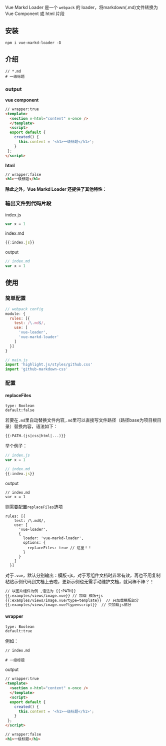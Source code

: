 
Vue Markd Loader 是一个 `webpack` 的 loader，将markdown(.md)文件转换为Vue Component 或 html 片段

## 安装

```
npm i vue-markd-loader -D
```

## 介绍

``` 
// *.md
# 一级标题
```

### output

**vue component**
```html
// wrapper:true 
<template>
  <section v-html="content" v-once />
  </template>
  <script>
  export default {
    created() { 
      this.content = '<h1>一级标题</h1>'; 
    }
 };
</script>

```
**html**
```html
// wrapper:false 
<h1>一级标题</h1>

```
**除此之外，Vue Markd Loader 还提供了其他特性：**

### 输出文件到代码片段

index.js
```javascript
var x = 1
```
index.md

```javascript
{{:index.js}}
```

output

```javascript
// index.md
var x = 1
```


## 使用

### 简单配置
```javascript
// webpack config
module: {
  rules: [{
    test: /\.md$/,
    use: [
      'vue-loader',
      'vue-markd-loader'
    ]
  }]
}
```
```javascript
// main.js 
import 'highlight.js/styles/github.css'
import 'github-markdown-css'
```


### 配置

#### replaceFiles

 ```
 type: Boolean
 default:false
 ```

若要在`.md`里自动替换文件内容,`.md`里可以直接写文件路径（路径base为项目根目录）替换内容，语法如下：

```
{{:PATH.(js|css|html|...)}}
```
举个例子：

```javascript
// index.js
var x = 1

```

```javascript
// index.md
{{:index.js}}
```

output

```
// index.md
var x = 1
```

则需要配置`replaceFiles`选项

```
rules: [{
    test: /\.md$/,
    use: [
      'vue-loader',
      {
        loader: 'vue-markd-loader',
        options: {
          replaceFiles: true // 这里！！
        }
      }
    ]
  }]
```

对于`.vue`，默认分别输出：模版+js，对于写组件文档时非常有效，再也不用复制粘贴示例代码到文档上去啦，更新示例也无需手动维护文档，就问棒不棒？！


```html
// 以图片组件为例 ,语法为 {{:PATH}}
{{:examples/views/image.vue}} // 加载 模版+js
{{:examples/views/image.vue?type=template}}  // 只加载模版部分
{{:examples/views/image.vue?type=script}}  // 只加载js部分

```
 
#### wrapper

 ```
 type: Boolean
 default:true
 ```

 例如：
```
// index.md

# 一级标题
```

output

```html
// wrapper:true 
<template>
  <section v-html="content" v-once />
  </template>
  <script>
  export default {
    created() { 
      this.content = '<h1>一级标题</h1>'; 
    }
 };
</script>

```

```html
// wrapper:false 
<h1>一级标题</h1>

```
